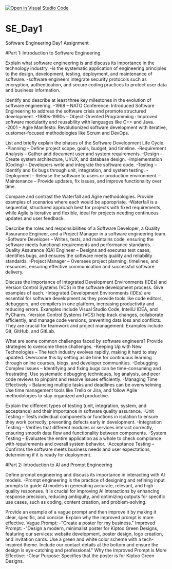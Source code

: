 [![Open in Visual Studio Code](https://classroom.github.com/assets/open-in-vscode-2e0aaae1b6195c2367325f4f02e2d04e9abb55f0b24a779b69b11b9e10269abc.svg)](https://classroom.github.com/online_ide?assignment_repo_id=18371370&assignment_repo_type=AssignmentRepo)
# SE_Day1
Software Engineering Day1 Assignment

#Part 1: Introduction to Software Engineering

Explain what software engineering is and discuss its importance in the technology industry.
-is the systematic application of engineering principles to the design, development, testing, deployment, and maintenance of software.
-software engineers integrate security protocols such as encryption, authentication, and secure coding practices to protect user data and business information.


Identify and describe at least three key milestones in the evolution of software engineering.
-1968 – NATO Conference: Introduced Software Engineering to address the software crisis and promote structured development.
-1980s-1990s – Object-Oriented Programming : Improved software modularity and reusability with languages like C++ and Java.
-2001 – Agile Manifesto: Revolutionized software development with iterative, customer-focused methodologies like Scrum and DevOps.

List and briefly explain the phases of the Software Development Life Cycle.
-Planning – Define project scope, goals, budget, and timeline.
-Requirement Analysis – Gather and document user and system requirements.
-Design – Create system architecture, UI/UX, and database design.
-Implementation (Coding) – Developers write and integrate the software code.
-Testing – Identify and fix bugs through unit, integration, and system testing.
-Deployment – Release the software to users or production environment.
-Maintenance – Provide updates, fix issues, and improve functionality over time.

Compare and contrast the Waterfall and Agile methodologies. Provide examples of scenarios where each would be appropriate.
-Waterfall is a sequential, structured approach best for projects with fixed requirements, while Agile is iterative and flexible, ideal for projects needing continuous updates and user feedback.

Describe the roles and responsibilities of a Software Developer, a Quality Assurance Engineer, and a Project Manager in a software engineering team.
-Software Developer – Writes, tests, and maintains code, ensuring the software meets functional requirements and performance standards.
-Quality Assurance (QA) Engineer – Designs and executes test cases, identifies bugs, and ensures the software meets quality and reliability standards.
-Project Manager – Oversees project planning, timelines, and resources, ensuring effective communication and successful software delivery.

Discuss the importance of Integrated Development Environments (IDEs) and Version Control Systems (VCS) in the software development process. Give examples of each.
-Integrated Development Environments (IDEs) are essential for software development as they provide tools like code editors, debuggers, and compilers in one platform, increasing productivity and reducing errors. Examples include Visual Studio Code, IntelliJ IDEA, and PyCharm.
-Version Control Systems (VCS) help track changes, collaborate efficiently, and manage code versions, preventing data loss and conflicts. They are crucial for teamwork and project management. Examples include Git, GitHub, and GitLab.

What are some common challenges faced by software engineers? Provide strategies to overcome these challenges.
-Keeping Up with New Technologies – The tech industry evolves rapidly, making it hard to stay updated. Overcome this by setting aside time for continuous learning through online courses, blogs, and developer communities.
-Debugging Complex Issues – Identifying and fixing bugs can be time-consuming and frustrating. Use systematic debugging techniques, log analysis, and peer code reviews to pinpoint and resolve issues efficiently.
-Managing Time Effectively – Balancing multiple tasks and deadlines can be overwhelming. Use time management tools like Trello or Jira, and follow Agile methodologies to stay organized and productive.

Explain the different types of testing (unit, integration, system, and acceptance) and their importance in software quality assurance.
-Unit Testing – Tests individual components or functions in isolation to ensure they work correctly, preventing defects early in development.
-Integration Testing – Verifies that different modules or services interact correctly, ensuring smooth data flow and functionality between components.
-System Testing – Evaluates the entire application as a whole to check compliance with requirements and overall system behavior.
-Acceptance Testing – Confirms the software meets business needs and user expectations, determining if it is ready for deployment.

#Part 2: Introduction to AI and Prompt Engineering


Define prompt engineering and discuss its importance in interacting with AI models.
-Prompt engineering is the practice of designing and refining input prompts to guide AI models in generating accurate, relevant, and high-quality responses. It is crucial for improving AI interactions by enhancing response precision, reducing ambiguity, and optimizing outputs for specific use cases, such as coding, content creation, and problem-solving.

Provide an example of a vague prompt and then improve it by making it clear, specific, and concise. Explain why the improved prompt is more effective.
Vague Prompt:
-"Create a poster for my business."
Improved Prompt:
-"Design a modern, minimalist poster for Kiptoo Green Designs, featuring our services: website development, poster design, logo creation, and invitation cards. Use a green and white color scheme with a tech-inspired theme. Include our contact details at the bottom and ensure the design is eye-catching and professional."
Why the Improved Prompt is More Effective:
-Clear Purpose: Specifies that the poster is for Kiptoo Green Designs.
